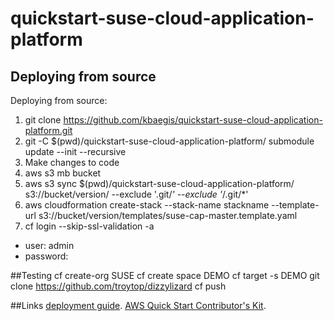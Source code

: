 # quickstart-suse-cloud-application-platform
## Deploying from source

Deploying from source:

1) git clone https://github.com/kbaegis/quickstart-suse-cloud-application-platform.git
2) git -C $(pwd)/quickstart-suse-cloud-application-platform/ submodule update --init --recursive
3) Make changes to code
4) aws s3 mb bucket
5) aws s3 sync $(pwd)/quickstart-suse-cloud-application-platform/ s3://bucket/version/ --exclude '.git/*' --exclude '*/.git/*'
6) aws cloudformation create-stack --stack-name stackname --template-url s3://bucket/version/templates/suse-cap-master.template.yaml
7) cf login --skip-ssl-validation -a <CfApiEndpoint Output>
  - user: admin
  - password: <AWS Secrets Manager AdminPassword>

##Testing
cf create-org SUSE
cf create space DEMO
cf target -s DEMO
git clone https://github.com/troytop/dizzylizard
cf push

##Links
[deployment guide](https://fwd.aws/eb5pW).
[AWS Quick Start Contributor's Kit](https://aws-quickstart.github.io/). 
